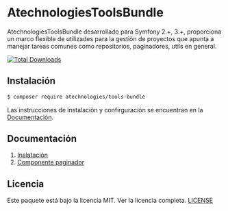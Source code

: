 AtechnologiesToolsBundle
========================

AtechnologiesToolsBundle desarrollado para Symfony 2.+, 3.+, proporciona un marco flexible de utilizades para la gestión de proyectos que apunta a manejar tareas comunes como repositorios, paginadores, utils en general.

[![Total Downloads](https://img.shields.io/badge/Downloads-165-brightgreen.svg)](https://packagist.org/packages/atechnologies/tools-bundle) 

## Instalación

``` bash
$ composer require atechnologies/tools-bundle
```
Las instrucciones de instalación y confirguración se encuentran en la [Documentación](#documentation).

## Documentación

1. [Inslatación](Resources/doc/install.md)
2. [Componente paginador](Resources/doc/paginator.md)

## Licencia

Este paquete está bajo la licencia MIT. Ver la licencia completa. [LICENSE](LICENSE)

